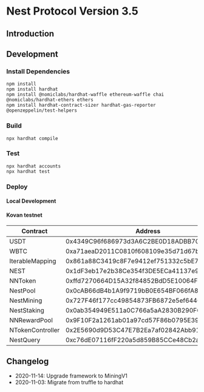 # Nest Protocol Version 3.5

## Introduction

## Development

### Install Dependencies

```
npm install
npm install hardhat
npm install @nomiclabs/hardhat-waffle ethereum-waffle chai @nomiclabs/hardhat-ethers ethers
npm install hardhat-contract-sizer hardhat-gas-reporter @openzeppelin/test-helpers
```

### Build

```shell
npx hardhat compile
```

### Test

```shell
npx hardhat accounts
npx hardhat test
```

### Deploy

#### Local Development


#### Kovan testnet

| Contract | Address |
| ------------ | ------------|
| USDT |  0x4349C96f686973d3A6C2BE0D18ADBB7002E7E486 | 
| WBTC |  0xa71aeaD2011C0810f608109e35d71d67b5892B8d | 
| IterableMapping |  0x861a88C3419c8F7e9412ef751332c5bE72aB041F | 
| NEST |  0x1dF3eb17e2b38Ce354f3DE5ECa41137e969B9B60 | 
| NNToken |  0xffd7270664D15A32f84852BdD5E10064Fe67AF07 | 
| NestPool |  0x0cAB66dB4b1A9f9719bB0E654BF066fA8245d50c | 
| NestMining |  0x727F46f177cc49854873FB6872e5ef64408f9dF9 | 
| NestStaking |  0x0ab354949E511a0C766a5aA2830B290F618467F1 | 
| NNRewardPool |  0x9F10F2a1261ab01a97cd57F86b0795E394224973 | 
| NTokenController |  0x2E5690d9D53C47E7B2Ea7af02842Abb9130DAe64 | 
| NestQuery |  0xc76dE07116fF220a5d859B85CCe48Cb2aCc4d4dB | 


## Changelog

- 2020-11-14: Upgrade framework to MiningV1
- 2020-11-03: Migrate from truffle to hardhat